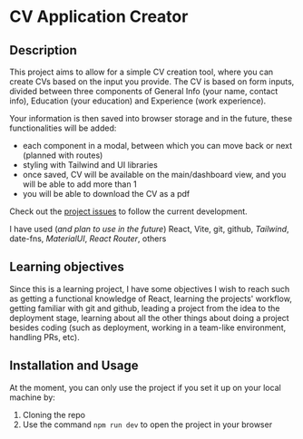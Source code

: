 # CV Application Creator

## Description

This project aims to allow for a simple CV creation tool, where you can create CVs based on the input you provide. The CV is based on form inputs, divided between three components of General Info (your name, contact info), Education (your education) and Experience (work experience).

Your information is then saved into browser storage and in the future, these functionalities will be added:

- each component in a modal, between which you can move back or next (planned with routes)
- styling with Tailwind and UI libraries
- once saved, CV will be available on the main/dashboard view, and you will be able to add more than 1
- you will be able to download the CV as a pdf

Check out the [project issues](https://github.com/RexBasiliscus/cv-application/issues) to follow the current development.

I have used (_and plan to use in the future_) React, Vite, git, github, _Tailwind_, date-fns, _MaterialUI_, _React Router_, others

## Learning objectives

Since this is a learning project, I have some objectives I wish to reach such as getting a functional knowledge of React, learning the projects' workflow, getting familiar with git and github, leading a project from the idea to the deployment stage, learning about all the other things about doing a project besides coding (such as deployment, working in a team-like environment, handling PRs, etc).

## Installation and Usage

At the moment, you can only use the project if you set it up on your local machine by:

1. Cloning the repo
2. Use the command `npm run dev` to open the project in your browser

